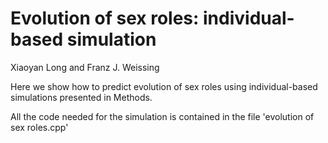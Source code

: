 # Evolution of sex roles: individual-based simulation

Xiaoyan Long and Franz J. Weissing

Here we show how to predict evolution of sex roles using individual-based simulations presented in Methods. 

All the code needed for the simulation is contained in the file 'evolution of sex roles.cpp'
